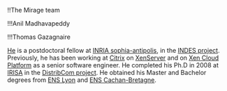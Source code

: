 !!The Mirage team

!!!Anil Madhavapeddy

!!!Thomas Gazagnaire

[He](http://gazagnaire.org/thomas.png) is a postdoctoral fellow at 
[INRIA sophia-antipolis](http://www-sop.inria.fr/), in the 
[INDES project](http://www-sop.inria.fr/indes/). Previously, he has been working 
at [Citrix](http://www.citrix.com/) on [XenServer](http://www.citrix.com/xenserver)
and on [Xen Cloud Platform](http://www.xen.org/products/cloudxen.html) as a senior software engineer.
He completed his Ph.D in 2008 at [IRISA](http://www.irisa.fr/) in the
[DistribCom project](http://www.irisa.fr/distribcom/).
He obtained his Master and Bachelor degrees from [ENS Lyon](http://www.ens-lyon.eu/) and 
[ENS Cachan-Bretagne](http://www.bretagne.ens-cachan.fr/).
